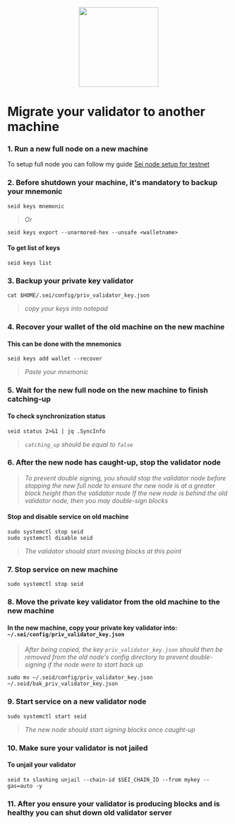 <p align="center">
<img height="180" height="auto" src="https://user-images.githubusercontent.com/109075185/194767660-667da0ee-1bf5-409e-a884-3cd4245bd109.png">

# Migrate your validator to another machine

### 1. Run a new full node on a new machine
To setup full node you can follow my guide [Sei node setup for testnet](https://github.com/Tasakazuyu/tesnet-guide/blob/main/sei/readme.md)

### 2. Before shutdown your machine, it's mandatory to backup your mnemonic

```
seid keys mnemonic
```
> _Or_
```
seid keys export --unarmored-hex --unsafe <walletname>
```
#### To get list of keys
```
seid keys list
```

### 3. Backup your private key validator
```
cat $HOME/.sei/config/priv_validator_key.json
```
> _copy your keys into notepad_


### 4. Recover your wallet of the old machine on the new machine

#### This can be done with the mnemonics
```
seid keys add wallet --recover
```
> _Paste your mnemonic_

### 5. Wait for the new full node on the new machine to finish catching-up

#### To check synchronization status
```
seid status 2>&1 | jq .SyncInfo
```
> _`catching_up` should be equal to `false`_
### 6. After the new node has caught-up, stop the validator node

> _To prevent double signing, you should stop the validator node before stopping the new full node to ensure the new node is at a greater block height than the validator node_
> _If the new node is behind the old validator node, then you may double-sign blocks_
#### Stop and disable service on old machine
```
sudo systemctl stop seid
sudo systemctl disable seid
```
> _The validator should start missing blocks at this point_
### 7. Stop service on new machine
```
sudo systemctl stop seid
```

### 8. Move the private key validator from the old machine to the new machine
#### In the new machine, copy your private key validator into: `~/.sei/config/priv_validator_key.json`

> _After being copied, the key `priv_validator_key.json` should then be removed from the old node's config directory to prevent double-signing if the node were to start back up_
```
sudo mv ~/.seid/config/priv_validator_key.json ~/.seid/bak_priv_validator_key.json
```
### 9. Start service on a new validator node
```
sudo systemctl start seid
```
> _The new node should start signing blocks once caught-up_
### 10. Make sure your validator is not jailed
#### To unjail your validator
```
seid tx slashing unjail --chain-id $SEI_CHAIN_ID --from mykey --gas=auto -y
```

### 11. After you ensure your validator is producing blocks and is healthy you can shut down old validator server
